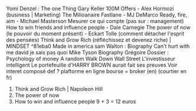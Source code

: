 Yomi Denzel : 
	The one Thing Gary Keller
	100M Offers - Alex Hormozi (business | Marketing)
	The Milioanaire Fastlane - MJ DeMarco
	Ready, fire, aim - Michael Masterson
	Mesurer ce qui compte (pas sur : management)
	How to win friends and influence people - Dale Carnegie
	The power of now (le pouvoir du moment présent) - Eckart Tolle (comment détacher l'esprit des pensées)
	Think and Grow Rich (réfléchissez et devenez riche) | MINDSET
   ^81eba0
   Made in america sam Walton : Biography
   Can't hurt with me david je sais pas quoi
   Mike Tyson Biography
Grégoire Dossier :
	Psychology of money
	A random Walk Down Wall Street
   L'investisseur intelligent
   Le portefeuille d'HARRY BROWN aurait fait ses preuves
   Voir interet composé def ?
   plaftorme en ligne bourse = broker (en) (courtier en fr) 


1. Think and Grow Rich | Napoleon Hill
2. The power of now
3. How to win and influence people
9 + 3 = 12 euros

